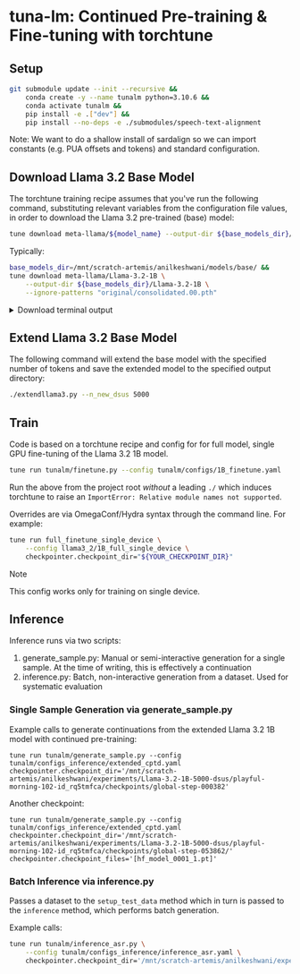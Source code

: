# tuna-lm: Continued Pre-training & Fine-tuning with torchtune

## Setup

```bash
git submodule update --init --recursive &&
    conda create -y --name tunalm python=3.10.6 &&
    conda activate tunalm &&
    pip install -e .["dev"] &&
    pip install --no-deps -e ./submodules/speech-text-alignment
```

Note: We want to do a shallow install of sardalign so we can import constants (e.g. PUA offsets and tokens) and standard configuration.

## Download Llama 3.2 Base Model

The torchtune training recipe assumes that you've run the following command, substituting relevant variables from the configuration file values, in order to download the Llama 3.2 pre-trained (base) model:

``` bash
tune download meta-llama/${model_name} --output-dir ${base_models_dir}/${model_name} --ignore-patterns "original/consolidated.00.pth"
```

Typically:

```bash
base_models_dir=/mnt/scratch-artemis/anilkeshwani/models/base/ &&
tune download meta-llama/Llama-3.2-1B \
    --output-dir ${base_models_dir}/Llama-3.2-1B \
    --ignore-patterns "original/consolidated.00.pth"
```

<details>
    <summary>Download terminal output</summary>
    ```
    Ignoring files matching the following patterns: original/consolidated.00.pth
    LICENSE.txt: 100%|███████████████████████████████████████████████████████████████████████████████████████████████████████████████████████| 7.71k/7.71k [00:00<00:00, 2.99MB/s]
    original/params.json: 100%|██████████████████████████████████████████████████████████████████████████████████████████████████████████████████| 220/220 [00:00<00:00, 2.06MB/s]
    USE_POLICY.md: 100%|█████████████████████████████████████████████████████████████████████████████████████████████████████████████████████| 6.02k/6.02k [00:00<00:00, 38.1MB/s]
    README.md: 100%|█████████████████████████████████████████████████████████████████████████████████████████████████████████████████████████| 41.2k/41.2k [00:00<00:00, 13.4MB/s]
    .gitattributes: 100%|████████████████████████████████████████████████████████████████████████████████████████████████████████████████████| 1.52k/1.52k [00:00<00:00, 14.1MB/s]
    tokenizer.model: 100%|███████████████████████████████████████████████████████████████████████████████████████████████████████████████████| 2.18M/2.18M [00:00<00:00, 25.0MB/s]
    Fetching 12 files: 100%|██████████████████████████████████████████████████████████████████████████████████████████████████████████████████████| 12/12 [00:02<00:00,  4.76it/s]
    Successfully downloaded model repo and wrote to the following locations:
    /mnt/scratch-artemis/anilkeshwani/models/base/Llama-3.2-1B/.gitattributes
    /mnt/scratch-artemis/anilkeshwani/models/base/Llama-3.2-1B/config.json
    /mnt/scratch-artemis/anilkeshwani/models/base/Llama-3.2-1B/LICENSE.txt
    /mnt/scratch-artemis/anilkeshwani/models/base/Llama-3.2-1B/tokenizer_config.json
    /mnt/scratch-artemis/anilkeshwani/models/base/Llama-3.2-1B/tokenizer.json
    /mnt/scratch-artemis/anilkeshwani/models/base/Llama-3.2-1B/original
    /mnt/scratch-artemis/anilkeshwani/models/base/Llama-3.2-1B/.cache
    /mnt/scratch-artemis/anilkeshwani/models/base/Llama-3.2-1B/README.md
    /mnt/scratch-artemis/anilkeshwani/models/base/Llama-3.2-1B/generation_config.json
    /mnt/scratch-artemis/anilkeshwani/models/base/Llama-3.2-1B/model.safetensors
    /mnt/scratch-artemis/anilkeshwani/models/base/Llama-3.2-1B/USE_POLICY.md
    /mnt/scratch-artemis/anilkeshwani/models/base/Llama-3.2-1B/special_tokens_map.json
    ```
</details>

## Extend Llama 3.2 Base Model

The following command will extend the base model with the specified number of tokens and save the extended model to the specified output directory:

```bash
./extendllama3.py --n_new_dsus 5000
```

## Train

Code is based on a torchtune recipe and config for  for full model, single GPU fine-tuning of the Llama 3.2 1B model.

```bash
tune run tunalm/finetune.py --config tunalm/configs/1B_finetune.yaml
```

Run the above from the project root _without_ a leading `./` which induces torchtune to raise an `ImportError: Relative module names not supported`.

Overrides are via OmegaConf/Hydra syntax through the command line. For example:

```bash
tune run full_finetune_single_device \
    --config llama3_2/1B_full_single_device \
    checkpointer.checkpoint_dir="${YOUR_CHECKPOINT_DIR}"
```

> [!NOTE]  
> This config works only for training on single device.

## Inference

Inference runs via two scripts:
1. generate_sample.py: Manual or semi-interactive generation for a single sample. At the time of writing, this is effectively a continuation
2. inference.py: Batch, non-interactive generation from a dataset. Used for systematic evaluation

### Single Sample Generation via generate_sample.py

Example calls to generate continuations from the extended Llama 3.2 1B model with continued pre-training:

```
tune run tunalm/generate_sample.py --config tunalm/configs_inference/extended_cptd.yaml checkpointer.checkpoint_dir='/mnt/scratch-artemis/anilkeshwani/experiments/Llama-3.2-1B-5000-dsus/playful-morning-102-id_rq5tmfca/checkpoints/global-step-000382'
```

Another checkpoint:

```
tune run tunalm/generate_sample.py --config tunalm/configs_inference/extended_cptd.yaml checkpointer.checkpoint_dir='/mnt/scratch-artemis/anilkeshwani/experiments/Llama-3.2-1B-5000-dsus/playful-morning-102-id_rq5tmfca/checkpoints/global-step-053862/' checkpointer.checkpoint_files='[hf_model_0001_1.pt]'
```

### Batch Inference via inference.py

Passes a dataset to the `setup_test_data` method which in turn is passed to the `inference` method, which performs batch generation. 

Example calls:

```bash
tune run tunalm/inference_asr.py \
    --config tunalm/configs_inference/inference_asr.yaml \
    checkpointer.checkpoint_dir='/mnt/scratch-artemis/anilkeshwani/experiments/Llama-3.2-1B-5000-dsus/playful-morning-102-id_rq5tmfca/checkpoints/global-step-000382'
```
